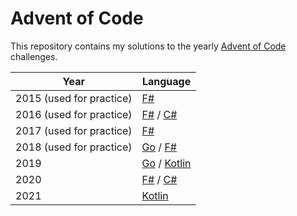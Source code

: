 # Advent of Code

This repository contains my solutions to the yearly [Advent of Code](https://adventofcode.com) challenges.

| Year                     | Language                              |
| ------------------------ | ------------------------------------- |
| 2015 (used for practice) | [F#](2015)                            |
| 2016 (used for practice) | [F#](2016/fsharp) / [C#](2016/csharp) |
| 2017 (used for practice) | [F#](2017)                            |
| 2018 (used for practice) | [Go](2018/go) / [F#](2018/fsharp)     |
| 2019                     | [Go](2019/go) / [Kotlin](2019/kotlin) |
| 2020                     | [F#](2020/fsharp) / [C#](2020/csharp) |
| 2021                     | [Kotlin](2021)                        |
